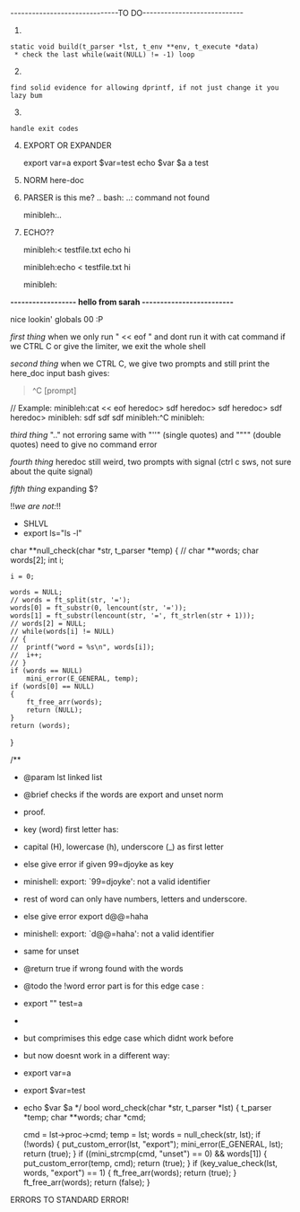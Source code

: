 ------------------------------TO DO----------------------------

1) 

    static void	build(t_parser *lst, t_env **env, t_execute *data)
     * check the last while(wait(NULL) != -1) loop

2) 

    find solid evidence for allowing dprintf, if not just change it you lazy bum

3) 

    handle exit codes

4) EXPORT OR EXPANDER

    export var=a
    export $var=test
    echo $var $a
    a test

5) NORM here-doc

6) PARSER is this me?
    ..
    bash: ..: command not found

    minibleh:..

7) ECHO??

    minibleh:< testfile.txt echo hi

    minibleh:echo < testfile.txt hi

    minibleh:


**------------------ hello from sarah -------------------------**

nice lookin' globals 00 :P

*first thing*
when we only run " << eof " and dont run it with cat command
if we CTRL C or give the limiter, we exit the whole shell


*second thing*
when we CTRL C, we give two prompts and still print the here_doc input
bash gives:
> ^C
[prompt]

// Example:
minibleh:cat << eof
heredoc> sdf
heredoc> sdf
heredoc> sdf
heredoc> 
minibleh:
sdf
sdf
sdf
minibleh:^C
minibleh:


*third thing*
".." not erroring
		same with "''" (single quotes) and """" (double quotes)
need to give no command error


*fourth thing*
heredoc still weird, two prompts with signal (ctrl c sws, not sure about the quite signal)


*fifth thing*
 expanding $?


!!*we are not:*!!
- SHLVL
- export ls="ls -l"

char	**null_check(char *str, t_parser *temp)
{
	// char		**words;
	char		words[2];
	int			i;

	i = 0;

	words = NULL;
	// words = ft_split(str, '=');
	words[0] = ft_substr(0, lencount(str, '='));
	words[1] = ft_substr(lencount(str, '=', ft_strlen(str + 1)));
	// words[2] = NULL;
	// while(words[i] != NULL)
	// {
	// 	printf("word = %s\n", words[i]);
	// 	i++;
	// }
	if (words == NULL)
		mini_error(E_GENERAL, temp);
	if (words[0] == NULL)
	{
		ft_free_arr(words);
		return (NULL);
	}
	return (words);
}


/**
 * @param lst linked list
 * @brief checks if the words are export and unset norm
 * proof.
 * key (word) first letter has:
 * capital (H), lowercase (h), underscore (_) as first letter 
 * else give error if given 99=djoyke as key
 * minishell: export: `99=djoyke': not a valid identifier
 * rest of word can only have numbers, letters and underscore.
 * else give error export d@@=haha
 * minishell: export: `d@@=haha': not a valid identifier
 * same for unset
 * @return true if wrong found with the words
 * @todo the !word error part is for this edge case :
 * export "" test=a
 * 
 * but comprimises this edge case which didnt work before
 * but now doesnt work in a different way:
 * export var=a
 * export $var=test
 * echo $var $a
*/
bool	word_check(char *str, t_parser *lst)
{
	t_parser	*temp;
	char		**words;
	char		*cmd;

	cmd = lst->proc->cmd;
	temp = lst;
	words = null_check(str, lst);
	if (!words)
	{
		put_custom_error(lst, "export");
		mini_error(E_GENERAL, lst);
		return (true);
	}
	if ((mini_strcmp(cmd, "unset") == 0) && words[1])
	{
		put_custom_error(temp, cmd);
		return (true);
	}
	if (key_value_check(lst, words, "export") == 1)
	{
		ft_free_arr(words);
		return (true);
	}
	ft_free_arr(words);
	return (false);
}



ERRORS TO STANDARD ERROR!
